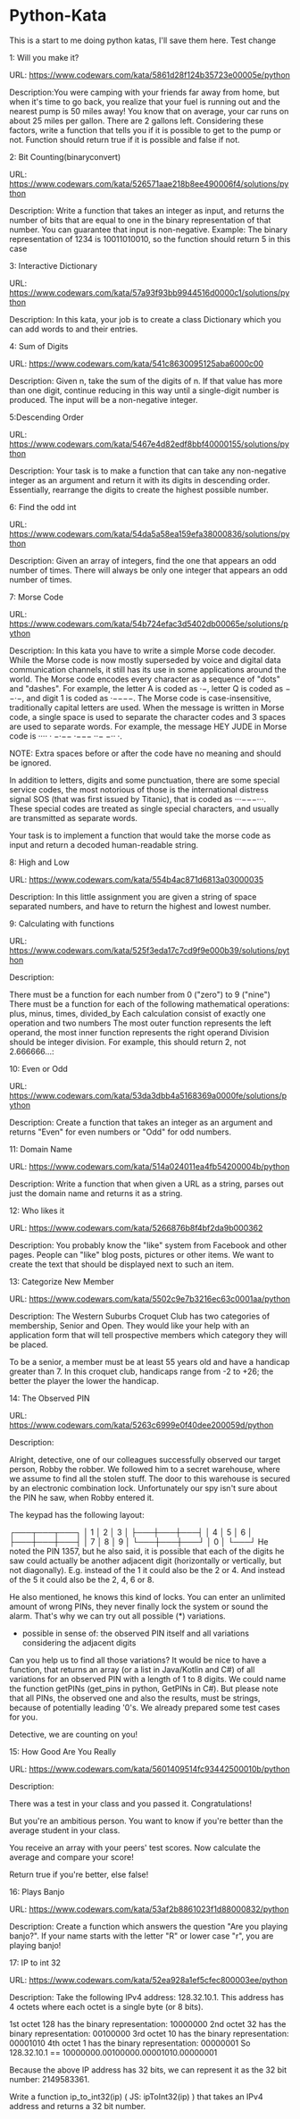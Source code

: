 # Python-Kata
This is a start to me doing python katas, I'll save them here. Test change

1: Will you make it?

URL: https://www.codewars.com/kata/5861d28f124b35723e00005e/python

Description:You were camping with your friends far away from home, but when it's time to go back, you realize that your fuel is running out and the nearest pump is 50 miles away! You know that on average, your car runs on about 25 miles per gallon. There are 2 gallons left.
Considering these factors, write a function that tells you if it is possible to get to the pump or not.
Function should return true if it is possible and false if not.

2: Bit Counting(binaryconvert)

URL: https://www.codewars.com/kata/526571aae218b8ee490006f4/solutions/python

Description: Write a function that takes an integer as input, and returns the number of bits that are equal to one in the binary representation of that number. You can guarantee that input is non-negative. Example: The binary representation of 1234 is 10011010010, so the function should return 5 in this case

3: Interactive Dictionary

URL: https://www.codewars.com/kata/57a93f93bb9944516d0000c1/solutions/python

Description: In this kata, your job is to create a class Dictionary which you can add words to and their entries.

4: Sum of Digits

URL: https://www.codewars.com/kata/541c8630095125aba6000c00

Description: Given n, take the sum of the digits of n. If that value has more than one digit, continue reducing in this way until a single-digit number is produced. The input will be a non-negative integer.

5:Descending Order

URL: https://www.codewars.com/kata/5467e4d82edf8bbf40000155/solutions/python

Description: Your task is to make a function that can take any non-negative integer as an argument and return it with its digits in descending order. Essentially, rearrange the digits to create the highest possible number.

6: Find the odd int

URL: https://www.codewars.com/kata/54da5a58ea159efa38000836/solutions/python

Description: Given an array of integers, find the one that appears an odd number of times. There will always be only one integer that appears an odd number of times.

7: Morse Code

URL: https://www.codewars.com/kata/54b724efac3d5402db00065e/solutions/python

Description: In this kata you have to write a simple Morse code decoder. While the Morse code is now mostly superseded by voice and digital data communication channels, it still has its use in some applications around the world.
The Morse code encodes every character as a sequence of "dots" and "dashes". For example, the letter A is coded as ·−, letter Q is coded as −−·−, and digit 1 is coded as ·−−−−. The Morse code is case-insensitive, traditionally capital letters are used. When the message is written in Morse code, a single space is used to separate the character codes and 3 spaces are used to separate words. For example, the message HEY JUDE in Morse code is ···· · −·−−   ·−−− ··− −·· ·.

NOTE: Extra spaces before or after the code have no meaning and should be ignored.

In addition to letters, digits and some punctuation, there are some special service codes, the most notorious of those is the international distress signal SOS (that was first issued by Titanic), that is coded as ···−−−···. These special codes are treated as single special characters, and usually are transmitted as separate words.

Your task is to implement a function that would take the morse code as input and return a decoded human-readable string.

8: High and Low

URL: https://www.codewars.com/kata/554b4ac871d6813a03000035

Description: In this little assignment you are given a string of space separated numbers, and have to return the highest and lowest number.

9: Calculating with functions

URL: https://www.codewars.com/kata/525f3eda17c7cd9f9e000b39/solutions/python

Description:

There must be a function for each number from 0 ("zero") to 9 ("nine")
There must be a function for each of the following mathematical operations: plus, minus, times, divided_by
Each calculation consist of exactly one operation and two numbers
The most outer function represents the left operand, the most inner function represents the right operand
Division should be integer division. For example, this should return 2, not 2.666666...:

10: Even or Odd

URL: https://www.codewars.com/kata/53da3dbb4a5168369a0000fe/solutions/python

Description: Create a function that takes an integer as an argument and returns "Even" for even numbers or "Odd" for odd numbers.

11: Domain Name

URL: https://www.codewars.com/kata/514a024011ea4fb54200004b/python

Description: Write a function that when given a URL as a string, parses out just the domain name and returns it as a string. 

12: Who likes it

URL: https://www.codewars.com/kata/5266876b8f4bf2da9b000362

Description: You probably know the "like" system from Facebook and other pages. People can "like" blog posts, pictures or other items. We want to create the text that should be displayed next to such an item.

13: Categorize New Member

URL: https://www.codewars.com/kata/5502c9e7b3216ec63c0001aa/python

Description: The Western Suburbs Croquet Club has two categories of membership, Senior and Open. They would like your help with an application form that will tell prospective members which category they will be placed.

To be a senior, a member must be at least 55 years old and have a handicap greater than 7. In this croquet club, handicaps range from -2 to +26; the better the player the lower the handicap.

14: The Observed PIN

URL: https://www.codewars.com/kata/5263c6999e0f40dee200059d/python

Description:

Alright, detective, one of our colleagues successfully observed our target person, Robby the robber. We followed him to a secret warehouse, where we assume to find all the stolen stuff. The door to this warehouse is secured by an electronic combination lock. Unfortunately our spy isn't sure about the PIN he saw, when Robby entered it.

The keypad has the following layout:

┌───┬───┬───┐
│ 1 │ 2 │ 3 │
├───┼───┼───┤
│ 4 │ 5 │ 6 │
├───┼───┼───┤
│ 7 │ 8 │ 9 │
└───┼───┼───┘
    │ 0 │
    └───┘
He noted the PIN 1357, but he also said, it is possible that each of the digits he saw could actually be another adjacent digit (horizontally or vertically, but not diagonally). E.g. instead of the 1 it could also be the 2 or 4. And instead of the 5 it could also be the 2, 4, 6 or 8.

He also mentioned, he knows this kind of locks. You can enter an unlimited amount of wrong PINs, they never finally lock the system or sound the alarm. That's why we can try out all possible (*) variations.

* possible in sense of: the observed PIN itself and all variations considering the adjacent digits

Can you help us to find all those variations? It would be nice to have a function, that returns an array (or a list in Java/Kotlin and C#) of all variations for an observed PIN with a length of 1 to 8 digits. We could name the function getPINs (get_pins in python, GetPINs in C#). But please note that all PINs, the observed one and also the results, must be strings, because of potentially leading '0's. We already prepared some test cases for you.

Detective, we are counting on you!

15: How Good Are You Really

URL: https://www.codewars.com/kata/5601409514fc93442500010b/python

Description:

There was a test in your class and you passed it. Congratulations!

But you're an ambitious person. You want to know if you're better than the average student in your class.

You receive an array with your peers' test scores. Now calculate the average and compare your score!

Return true if you're better, else false!

16: Plays Banjo

URL: https://www.codewars.com/kata/53af2b8861023f1d88000832/python

Description:
Create a function which answers the question "Are you playing banjo?".
If your name starts with the letter "R" or lower case "r", you are playing banjo!

17: IP to int 32

URL: https://www.codewars.com/kata/52ea928a1ef5cfec800003ee/python

Description: 
Take the following IPv4 address: 128.32.10.1. This address has 4 octets where each octet is a single byte (or 8 bits).

1st octet 128 has the binary representation: 10000000
2nd octet 32 has the binary representation: 00100000
3rd octet 10 has the binary representation: 00001010
4th octet 1 has the binary representation: 00000001
So 128.32.10.1 == 10000000.00100000.00001010.00000001

Because the above IP address has 32 bits, we can represent it as the 32 bit number: 2149583361.

Write a function ip_to_int32(ip) ( JS: ipToInt32(ip) ) that takes an IPv4 address and returns a 32 bit number.